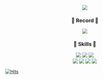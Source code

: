 <!--
**youngrongcho/youngrongcho** is a ✨ _special_ ✨ repository because its `README.md` (this file) appears on your GitHub profile.

Here are some ideas to get you started:

- 🔭 I’m currently working on ...
- 🌱 I’m currently learning ...
- 👯 I’m looking to collaborate on ...
- 🤔 I’m looking for help with ...
- 💬 Ask me about ...
- 📫 How to reach me: ...
- 😄 Pronouns: ...
- ⚡ Fun fact: ...
-->
<p align="center">
<img src="https://capsule-render.vercel.app/api?type=soft&color=timeAuto&height=120&section=header&text=Welcome%20to%20Ronglong's%20Github!&fontSize=40"/>

<h3 align="center">🌽 Record 🌽</h3>
<p align="center">
<a href="https://velog.io/@youngrong"><img src="https://img.shields.io/badge/Tech%20Blog-11B48A?style=for-the-badge&logo=Vimeo&logoColor=white&link=https://velog.io/@hyeinisfree"/></a> 

<h3 align="center">🍎 Skills 🍎</h3>
<p align="center">
  <img src="https://img.shields.io/badge/Java-007396?style=for-the-badge&logo=Java&logoColor=white"/></a>
  <img src="https://img.shields.io/badge/SpringBoot-6DB33F?style=for-the-badge&logo=SpringBoot&logoColor=white"/></a> 
  <img src="https://img.shields.io/badge/MySQL-4479A1?style=for-the-badge&logo=MySQL&logoColor=white"></a>
  <br/>
  <img src="https://img.shields.io/badge/AWS-232F3E?style=for-the-badge&logo=AmazonAWS&logoColor=white"/></a>
  <img src="https://img.shields.io/badge/Docker-2496ED?style=for-the-badge&logo=Docker&logoColor=white"/></a>
  <img src="https://img.shields.io/badge/Grafana-F46800?style=for-the-badge&logo=Grafana&logoColor=white"/></a>
  <img src="https://img.shields.io/badge/Prometheus-E6522C?style=for-the-badge&logo=Prometheus&logoColor=white"/></a>

  
[![Hits](https://hits.seeyoufarm.com/api/count/incr/badge.svg?url=https%3A%2F%2Fgithub.com%2Fyoungrongcho&count_bg=%2379C83D&title_bg=%23555555&icon=&icon_color=%23E7E7E7&title=hits&edge_flat=false)](https://hits.seeyoufarm.com)
